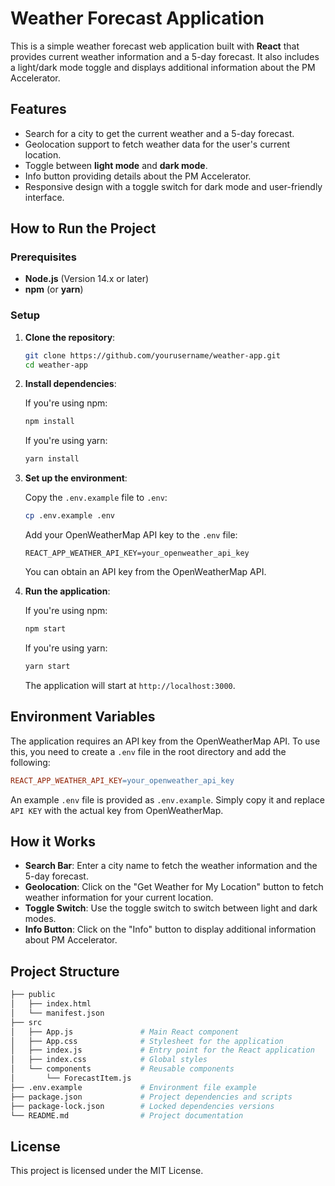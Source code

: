 
# Weather Forecast Application

This is a simple weather forecast web application built with **React** that provides current weather information and a 5-day forecast. It also includes a light/dark mode toggle and displays additional information about the PM Accelerator.

## Features
- Search for a city to get the current weather and a 5-day forecast.
- Geolocation support to fetch weather data for the user's current location.
- Toggle between **light mode** and **dark mode**.
- Info button providing details about the PM Accelerator.
- Responsive design with a toggle switch for dark mode and user-friendly interface.

## How to Run the Project

### Prerequisites
- **Node.js** (Version 14.x or later)
- **npm** (or **yarn**)

### Setup

1. **Clone the repository**:

   ```bash
   git clone https://github.com/yourusername/weather-app.git
   cd weather-app
   ```

2. **Install dependencies**:

   If you're using npm:

   ```bash
   npm install
   ```

   If you're using yarn:

   ```bash
   yarn install
   ```

3. **Set up the environment**:

   Copy the `.env.example` file to `.env`:

   ```bash
   cp .env.example .env
   ```

   Add your OpenWeatherMap API key to the `.env` file:

   ```env
   REACT_APP_WEATHER_API_KEY=your_openweather_api_key
   ```

   You can obtain an API key from the OpenWeatherMap API.

4. **Run the application**:

   If you're using npm:

   ```bash
   npm start
   ```

   If you're using yarn:

   ```bash
   yarn start
   ```

   The application will start at `http://localhost:3000`.

## Environment Variables
The application requires an API key from the OpenWeatherMap API. To use this, you need to create a `.env` file in the root directory and add the following:

```makefile
REACT_APP_WEATHER_API_KEY=your_openweather_api_key
```

An example `.env` file is provided as `.env.example`. Simply copy it and replace `API KEY` with the actual key from OpenWeatherMap.

## How it Works
- **Search Bar**: Enter a city name to fetch the weather information and the 5-day forecast.
- **Geolocation**: Click on the "Get Weather for My Location" button to fetch weather information for your current location.
- **Toggle Switch**: Use the toggle switch to switch between light and dark modes.
- **Info Button**: Click on the "Info" button to display additional information about PM Accelerator.

## Project Structure
```bash
├── public
│   ├── index.html
│   └── manifest.json
├── src
│   ├── App.js               # Main React component
│   ├── App.css              # Stylesheet for the application
│   ├── index.js             # Entry point for the React application
│   ├── index.css            # Global styles
│   └── components           # Reusable components
│       └── ForecastItem.js
├── .env.example             # Environment file example
├── package.json             # Project dependencies and scripts
├── package-lock.json        # Locked dependencies versions
└── README.md                # Project documentation
```

## License
This project is licensed under the MIT License.
